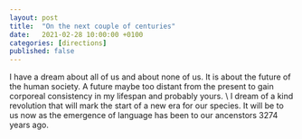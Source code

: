 ```yaml
---
layout: post
title:  "On the next couple of centuries"
date:   2021-02-28 10:00:00 +0100
categories: [directions]
published: false
---
```


I have a dream about all of us and about none of us. It is about the future of the human society. A future maybe too distant from the present to gain corporeal consistency in my lifespan and probably yours. \\
I dream of a kind revolution that will mark the start of a new era for our species. It will be to us now as the emergence of language has been to our ancenstors 3274 years ago.